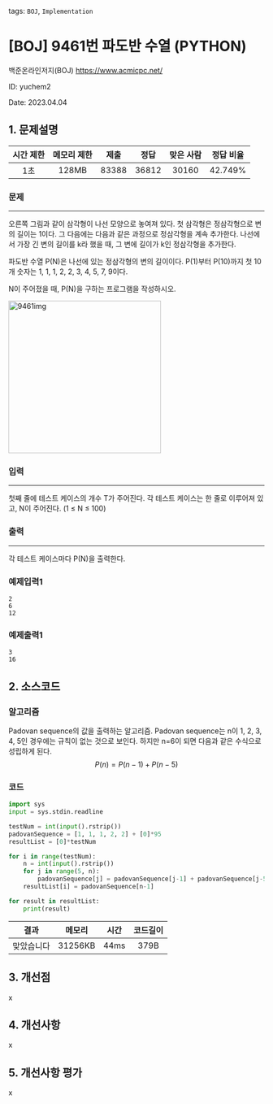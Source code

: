 tags: `BOJ`, `Implementation`
# [BOJ] 9461번 파도반 수열 (PYTHON)
백준온라인저지(BOJ) https://www.acmicpc.net/

ID: yuchem2

Date: 2023.04.04
## 1. 문제설명
| 시간 제한 | 메모리 제한 | 제출  | 정답 | 맞은 사람 | 정답 비율 |
| :---: | :---: | :---: | :---: | :---: | :---: |
|  1초  | 128MB  | 83388 | 36812 | 30160  | 42.749%  |

### 문제
---
오른쪽 그림과 같이 삼각형이 나선 모양으로 놓여져 있다. 첫 삼각형은 정삼각형으로 변의 길이는 1이다. 그 다음에는 다음과 같은 과정으로 정삼각형을 계속 추가한다. 나선에서 가장 긴 변의 길이를 k라 했을 때, 그 변에 길이가 k인 정삼각형을 추가한다.

파도반 수열 P(N)은 나선에 있는 정삼각형의 변의 길이이다. P(1)부터 P(10)까지 첫 10개 숫자는 1, 1, 1, 2, 2, 3, 4, 5, 7, 9이다.

N이 주어졌을 때, P(N)을 구하는 프로그램을 작성하시오.

<img width="300" alt="9461img" src="https://user-images.githubusercontent.com/101711808/229559096-1c657841-7ee5-4c9e-afa0-08c28e3b52cc.png">


### 입력
---
첫째 줄에 테스트 케이스의 개수 T가 주어진다. 각 테스트 케이스는 한 줄로 이루어져 있고, N이 주어진다. (1 ≤ N ≤ 100)

### 출력
---
각 테스트 케이스마다 P(N)을 출력한다.

### 예제입력1
```
2
6
12
```

### 예제출력1
```
3
16
```

## 2. 소스코드
### 알고리즘
Padovan sequence의 값을 출력하는 알고리즘. 
Padovan sequence는 n이 1, 2, 3, 4, 5인 경우에는 규칙이 없는 것으로 보인다. 하지만 n=6이 되면 다음과 같은 수식으로 성립하게 된다. 
$$P(n) = P(n-1) + P(n-5)$$

### 코드
```python
import sys
input = sys.stdin.readline

testNum = int(input().rstrip())
padovanSequence = [1, 1, 1, 2, 2] + [0]*95
resultList = [0]*testNum

for i in range(testNum):
    n = int(input().rstrip())
    for j in range(5, n):
        padovanSequence[j] = padovanSequence[j-1] + padovanSequence[j-5]
    resultList[i] = padovanSequence[n-1]

for result in resultList:
    print(result)
```

| 결과 | 메모리 | 시간 | 코드길이 |
|:---:|:-----: | :---: | :----: |
| 맞았습니다 | 31256KB | 44ms | 379B |


## 3. 개선점
x
## 4. 개선사항
x
## 5. 개선사항 평가
x
